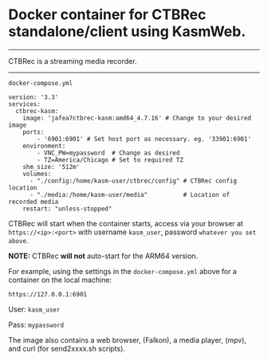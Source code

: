 # Docker container for CTBRec standalone/client using KasmWeb.

---

CTBRec is a streaming media recorder.

---


`docker-compose.yml`
~~~
version: '3.3'
services:
  ctbrec-kasm:
    image: 'jafea7ctbrec-kasm:amd64_4.7.16' # Change to your desired image
    ports:
        - '6901:6901' # Set host port as necessary. eg. '33901:6901'
    environment:
        - VNC_PW=mypassword  # Change as desired
        - TZ=America/Chicago # Set to required TZ
    shm_size: '512m'
    volumes:
      - "./config:/home/kasm-user/ctbrec/config" # CTBRec config location
      - "./media:/home/kasm-user/media"          # Location of recorded media
    restart: "unless-stopped"
~~~

CTBRec will start when the container starts, access via your browser at `https://<ip>:<port>` with username `kasm_user`, password `whatever you set above`.

**NOTE:** CTBRec **will not** auto-start for the ARM64 version.

For example, using the settings in the `docker-compose.yml` above for a container on the local machine:

`https://127.0.0.1:6901`

User: `kasm_user`

Pass: `mypassword`


The image also contains a web browser, (Falkon), a media player, (mpv), and curl (for send2xxxx.sh scripts).
